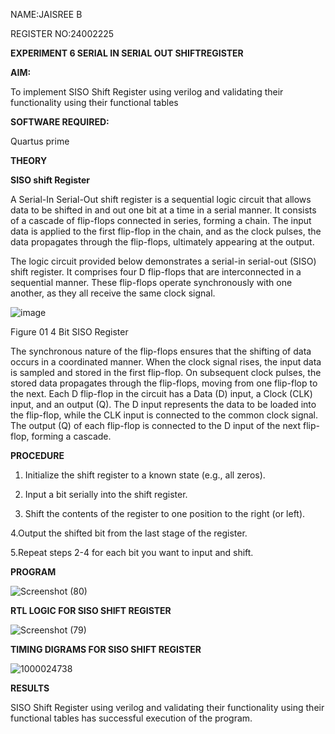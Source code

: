 
NAME:JAISREE B

REGISTER NO:24002225

**EXPERIMENT 6 SERIAL IN SERIAL OUT SHIFTREGISTER**

**AIM:**

To implement  SISO Shift Register using verilog and validating their functionality using their functional tables

**SOFTWARE REQUIRED:**

Quartus prime

**THEORY**

**SISO shift Register**

A Serial-In Serial-Out shift register is a sequential logic circuit that allows data to be shifted in and out one bit at a time in a serial manner. It consists of a cascade of flip-flops connected in series, forming a chain. The input data is applied to the first flip-flop in the chain, and as the clock pulses, the data propagates through the flip-flops, ultimately appearing at the output.

The logic circuit provided below demonstrates a serial-in serial-out (SISO) shift register. It comprises four D flip-flops that are interconnected in a sequential manner. These flip-flops operate synchronously with one another, as they all receive the same clock signal.

![image](https://github.com/naavaneetha/SERIAL-IN-SERIAL-OUT-SHIFTREGISTER/assets/154305477/e81c4072-37f9-46c6-8145-566764b74c3a)

Figure 01 4 Bit SISO Register

The synchronous nature of the flip-flops ensures that the shifting of data occurs in a coordinated manner. When the clock signal rises, the input data is sampled and stored in the first flip-flop. On subsequent clock pulses, the stored data propagates through the flip-flops, moving from one flip-flop to the next.
Each D flip-flop in the circuit has a Data (D) input, a Clock (CLK) input, and an output (Q). The D input represents the data to be loaded into the flip-flop, while the CLK input is connected to the common clock signal. The output (Q) of each flip-flop is connected to the D input of the next flip-flop, forming a cascade.

**PROCEDURE**

1. Initialize the shift register to a known state (e.g., all zeros).

2. Input a bit serially into the shift register.

3. Shift the contents of the register to one position to the right (or left).

4.Output the shifted bit from the last stage of the register.

5.Repeat steps 2-4 for each bit you want to input and shift.

**PROGRAM**

![Screenshot (80)](https://github.com/user-attachments/assets/662ddde6-9308-44b4-a2c0-ecc088f9145c)


**RTL LOGIC FOR SISO SHIFT REGISTER**

![Screenshot (79)](https://github.com/user-attachments/assets/f6fa10f2-cac3-4715-9903-315b677eeed4)

**TIMING DIGRAMS FOR SISO SHIFT REGISTER**

![1000024738](https://github.com/user-attachments/assets/be46c1d9-cd3c-4df3-ac26-316eccee7eaa)


**RESULTS**

SISO Shift Register using verilog and validating their functionality using their functional tables has successful execution of the program.
